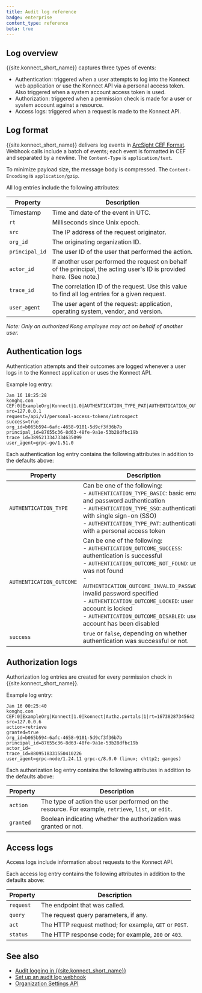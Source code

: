 ```yaml
---
title: Audit log reference
badge: enterprise
content_type: reference
beta: true
---
```


## Log overview
{{site.konnect_short_name}} captures three types of events:

* Authentication: triggered when a user attempts to log into the Konnect web application or use the Konnect API via a personal access token. Also triggered when a system account access token is used.
* Authorization: triggered when a permission check is made for a user or system account against a resource.
* Access logs: triggered when a request is made to the Konnect API.

## Log format

{{site.konnect_short_name}} delivers log events in [ArcSight CEF Format](https://docs.centrify.com/Content/IntegrationContent/SIEM/arcsight-cef/arcsight-cef-format.htm). Webhook calls include a batch of events; each event is formatted in CEF and separated by a newline. The `Content-Type` is `application/text`.

To minimize payload size, the message body is compressed.  The `Content-Encoding` is `application/gzip`.

All log entries include the following attributes:

Property | Description
---------|-------------
Timestamp | Time and date of the event in UTC.
`rt` | Milliseconds since Unix epoch.
`src` | The IP address of the request originator.
`org_id` | The originating organization ID.
`principal_id` | The user ID of the user that performed the action.
`actor_id` | If another user performed the request on behalf of the principal, the acting user's ID is provided here. (See note.)
`trace_id` | The correlation ID of the request. Use this value to find all log entries for a given request.
`user_agent` | The user agent of the request: application, operating system, vendor, and version.

_Note: Only an authorized Kong employee may act on behalf of another user._ 

## Authentication logs

Authentication attempts and their outcomes are logged whenever a user logs in to the Konnect application or uses the Konnect API.

Example log entry:

```
Jan 16 18:25:28 
konghq.com CEF:0|ExampleOrg|Konnect|1.0|AUTHENTICATION_TYPE_PAT|AUTHENTICATION_OUTCOME_SUCCESS|0|rt=3958q3097698 
src=127.0.0.1 
request=/api/v1/personal-access-tokens/introspect 
success=true 
org_id=b065b594-6afc-4658-9101-5d9cf3f36b7b 
principal_id=87655c36-8d63-48fe-9a1e-53b28dfbc19b 
trace_id=3895213347334635099 
user_agent=grpc-go/1.51.0
```

Each authentication log entry contains the following attributes in addition to the defaults above:

Property | Description
---------|-------------
`AUTHENTICATION_TYPE` | Can be one of the following: <br> - `AUTHENTICATION_TYPE_BASIC`: basic email and password authentication <br> - `AUTHENTICATION_TYPE_SSO`: authentication with single sign-on (SSO) <br> - `AUTHENTICATION_TYPE_PAT`: authentication with a personal access token
`AUTHENTICATION_OUTCOME` | Can be one of the following: <br> - `AUTHENTICATION_OUTCOME_SUCCESS`: authentication is successful<br> - `AUTHENTICATION_OUTCOME_NOT_FOUND`: user was not found<br> - `AUTHENTICATION_OUTCOME_INVALID_PASSWORD`: invalid password specified <br> - `AUTHENTICATION_OUTCOME_LOCKED`: user account is locked<br> - `AUTHENTICATION_OUTCOME_DISABLED`: user account has been disabled
`success` | `true` or `false`, depending on whether authentication was successful or not.

## Authorization logs

Authorization log entries are created for every permission check in {{site.konnect_short_name}}.

Example log entry:

```
Jan 16 00:25:40 
konghq.com CEF:0|ExampleOrg|Konnect|1.0|konnect|Authz.portals|1|rt=16738287345642 
src=127.0.0.6 
action=retrieve 
granted=true 
org_id=b065b594-6afc-4658-9101-5d9cf3f36b7b 
principal_id=87655c36-8d63-48fe-9a1e-53b28dfbc19b 
actor_id= 
trace_id=8809518331550410226 
user_agent=grpc-node/1.24.11 grpc-c/8.0.0 (linux; chttp2; ganges)
```

Each authorization log entry contains the following attributes in addition to the defaults above:

Property | Description
---------|-------------
`action` | The type of action the user performed on the resource. For example, `retrieve`, `list`, or `edit`.
`granted` | Boolean indicating whether the authorization was granted or not.


## Access logs

Access logs include information about requests to the Konnect API.

Each access log entry contains the following attributes in addition to the defaults above:

Property | Description
---------|-------------
`request` | The endpoint that was called.
`query` | The request query parameters, if any.
`act` | The HTTP request method; for example, `GET` or `POST`.
`status` | The HTTP response code; for example, `200` or `403`.


## See also
* [Audit logging in {{site.konnect_short_name}}](/konnect/org-management/audit-logging/)
* [Set up an audit log webhook](/konnect/org-management/audit-logging/webhook/)
* [Organization Settings API](https://developer.konghq.com/spec/e46e7742-befb-49b1-9bf1-7cbe477ab818/d36126ee-ab8d-47b2-960f-5703da22cced/)
